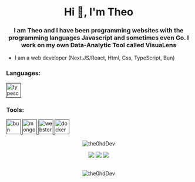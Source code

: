 
<h1 align="center">Hi 👋, I'm Theo</h1>
<h3 align="center">I am Theo and I have been programming websites with the programming languages Javascript and sometimes even Go. I work on my own Data-Analytic Tool called VisuaLens</h3>


- I am a web developer (Next.JS/React, Html, Css, TypeScript, Bun)


<h3 align="left">Languages:</h3>

<p>
  <a href="" target="_blank" rel="noreferrer"> 
    <img src="https://cdn.jsdelivr.net/gh/devicons/devicon/icons/typescript/typescript-original.svg" alt="typescript" width="40" height="40"/> 
  </a>
</p>

<h3 align="left">Tools:</h3>
<p>
  <a href="" target="_blank" rel="noreferrer"> 
    <img src="https://encrypted-tbn0.gstatic.com/images?q=tbn:ANd9GcSfLiZmMOa7nJKl15YVdWyMrEY19RETEDe8mA&s" alt="bun" width="40" height="40"/> 
    <img src="https://seeklogo.com/images/M/mongodb-logo-D13D67C930-seeklogo.com.png" alt="mongodb" width="40" height="40"/> 
    <img src="https://w7.pngwing.com/pngs/832/386/png-transparent-intellij-webstorm-macos-bigsur-icon.png" alt="webstorm" width="40" height="40"/> 
    <img src="https://w7.pngwing.com/pngs/219/411/png-transparent-docker-logo-kubernetes-microservices-cloud-computing-dockers-logo-text-logo-cloud-computing-thumbnail.png" alt="docker" width="40" height="40"/> 
  </a>
</p>

<p align="center"> <img src="https://komarev.com/ghpvc/?username=the0hdDev-MC&style=flat-square" alt="the0hdDev" /> </p>

<p align="center">
  <img src = "https://github-readme-stats.vercel.app/api?username=the0hdDev&show_icons=true&count_private=true&theme=algolia&hide_border=true&hide=issues&bg_color=00000000">
  <img src = "https://github-readme-stats.vercel.app/api/top-langs/?username=the0hdDev&layout=compact&hide_border=true&theme=algolia&bg_color=00000000&langs_count=6&count_private=true">

  <img src = "https://github-readme-streak-stats.herokuapp.com?user=the0hdDev&theme=algolia&hide_border=true&background=FFFFFF00&count_private=true">
  <br>
  <br>
</p>

<p align="center"> <img src="https://activity-graph.herokuapp.com/graph?username=the0hdDev&theme=react-dark" alt="the0hdDev" /> </p>
